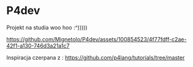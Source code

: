 # P4dev

Projekt na studia woo hoo :^)))))

https://github.com/Mignetolo/P4dev/assets/100854523/4f77fdff-c2ae-42f1-a130-746d3a21a1c7


Inspiracja czerpana z : https://github.com/p4lang/tutorials/tree/master
